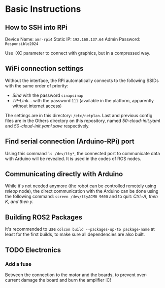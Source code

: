 # Basic Instructions

## How to SSH into RPi

Device Name: `amr-rpi4`
Static IP: `192.168.137.64`
Admin Password: `Responsible2024`

Use -XC parameter to connect with graphics, but in a compressed way.

## WiFi connection settings

Without the interface, the RPi automatically connects to the following SSIDs with the same order of priority:

- _Sina_ with the password `sinapsinap`
- _TP-Link..._ with the password `111` (available in the platform, apparently without internet access)

The settings are in this directory: `/etc/netplan`. Last and previous config files are in the Others directory on this repository, named _50-cloud-init.yaml_ and _50-cloud-init.yaml.save_ respectively.

## Find serial connection (Arduino-RPi) port

Using this command `ls /dev/tty*`, the connected port to communicate data with Arduino will be revealed. It is used in the codes of ROS nodes.


## Communicating directly with Arduino

While it's not needed anymore (the robot can be controlled remotely using _teleop_ node), the direct communication with the Arduino can be done using the following command:
`screen /dev/ttyACM0 9600` and to quit: _Ctrl+A, then K, and then y_.

## Building ROS2 Packages

It's recommended to use ```colcon build --packages-up-to package-name``` at least for the first builds, to make sure all dependencies are also built.

## TODO Electronics

### Add a fuse

Between the connection to the motor and the boards, to prevent over-current damage the board and burn the amplifier IC!
